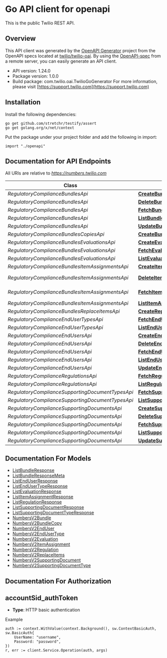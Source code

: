 # Go API client for openapi

This is the public Twilio REST API.

## Overview
This API client was generated by the [OpenAPI Generator](https://openapi-generator.tech) project from the OpenAPI specs located at [twilio/twilio-oai](https://github.com/twilio/twilio-oai/tree/main/spec).  By using the [OpenAPI-spec](https://www.openapis.org/) from a remote server, you can easily generate an API client.

- API version: 1.24.0
- Package version: 1.0.0
- Build package: com.twilio.oai.TwilioGoGenerator
For more information, please visit [https://support.twilio.com](https://support.twilio.com)

## Installation

Install the following dependencies:

```shell
go get github.com/stretchr/testify/assert
go get golang.org/x/net/context
```

Put the package under your project folder and add the following in import:

```golang
import "./openapi"
```

## Documentation for API Endpoints

All URIs are relative to *https://numbers.twilio.com*

Class | Method | HTTP request | Description
------------ | ------------- | ------------- | -------------
*RegulatoryComplianceBundlesApi* | [**CreateBundle**](docs/RegulatoryComplianceBundlesApi.md#createbundle) | **Post** /v2/RegulatoryCompliance/Bundles | 
*RegulatoryComplianceBundlesApi* | [**DeleteBundle**](docs/RegulatoryComplianceBundlesApi.md#deletebundle) | **Delete** /v2/RegulatoryCompliance/Bundles/{Sid} | 
*RegulatoryComplianceBundlesApi* | [**FetchBundle**](docs/RegulatoryComplianceBundlesApi.md#fetchbundle) | **Get** /v2/RegulatoryCompliance/Bundles/{Sid} | 
*RegulatoryComplianceBundlesApi* | [**ListBundle**](docs/RegulatoryComplianceBundlesApi.md#listbundle) | **Get** /v2/RegulatoryCompliance/Bundles | 
*RegulatoryComplianceBundlesApi* | [**UpdateBundle**](docs/RegulatoryComplianceBundlesApi.md#updatebundle) | **Post** /v2/RegulatoryCompliance/Bundles/{Sid} | 
*RegulatoryComplianceBundlesCopiesApi* | [**CreateBundleCopy**](docs/RegulatoryComplianceBundlesCopiesApi.md#createbundlecopy) | **Post** /v2/RegulatoryCompliance/Bundles/{BundleSid}/Copies | 
*RegulatoryComplianceBundlesEvaluationsApi* | [**CreateEvaluation**](docs/RegulatoryComplianceBundlesEvaluationsApi.md#createevaluation) | **Post** /v2/RegulatoryCompliance/Bundles/{BundleSid}/Evaluations | 
*RegulatoryComplianceBundlesEvaluationsApi* | [**FetchEvaluation**](docs/RegulatoryComplianceBundlesEvaluationsApi.md#fetchevaluation) | **Get** /v2/RegulatoryCompliance/Bundles/{BundleSid}/Evaluations/{Sid} | 
*RegulatoryComplianceBundlesEvaluationsApi* | [**ListEvaluation**](docs/RegulatoryComplianceBundlesEvaluationsApi.md#listevaluation) | **Get** /v2/RegulatoryCompliance/Bundles/{BundleSid}/Evaluations | 
*RegulatoryComplianceBundlesItemAssignmentsApi* | [**CreateItemAssignment**](docs/RegulatoryComplianceBundlesItemAssignmentsApi.md#createitemassignment) | **Post** /v2/RegulatoryCompliance/Bundles/{BundleSid}/ItemAssignments | 
*RegulatoryComplianceBundlesItemAssignmentsApi* | [**DeleteItemAssignment**](docs/RegulatoryComplianceBundlesItemAssignmentsApi.md#deleteitemassignment) | **Delete** /v2/RegulatoryCompliance/Bundles/{BundleSid}/ItemAssignments/{Sid} | 
*RegulatoryComplianceBundlesItemAssignmentsApi* | [**FetchItemAssignment**](docs/RegulatoryComplianceBundlesItemAssignmentsApi.md#fetchitemassignment) | **Get** /v2/RegulatoryCompliance/Bundles/{BundleSid}/ItemAssignments/{Sid} | 
*RegulatoryComplianceBundlesItemAssignmentsApi* | [**ListItemAssignment**](docs/RegulatoryComplianceBundlesItemAssignmentsApi.md#listitemassignment) | **Get** /v2/RegulatoryCompliance/Bundles/{BundleSid}/ItemAssignments | 
*RegulatoryComplianceBundlesReplaceItemsApi* | [**CreateReplaceItems**](docs/RegulatoryComplianceBundlesReplaceItemsApi.md#createreplaceitems) | **Post** /v2/RegulatoryCompliance/Bundles/{BundleSid}/ReplaceItems | 
*RegulatoryComplianceEndUserTypesApi* | [**FetchEndUserType**](docs/RegulatoryComplianceEndUserTypesApi.md#fetchendusertype) | **Get** /v2/RegulatoryCompliance/EndUserTypes/{Sid} | 
*RegulatoryComplianceEndUserTypesApi* | [**ListEndUserType**](docs/RegulatoryComplianceEndUserTypesApi.md#listendusertype) | **Get** /v2/RegulatoryCompliance/EndUserTypes | 
*RegulatoryComplianceEndUsersApi* | [**CreateEndUser**](docs/RegulatoryComplianceEndUsersApi.md#createenduser) | **Post** /v2/RegulatoryCompliance/EndUsers | 
*RegulatoryComplianceEndUsersApi* | [**DeleteEndUser**](docs/RegulatoryComplianceEndUsersApi.md#deleteenduser) | **Delete** /v2/RegulatoryCompliance/EndUsers/{Sid} | 
*RegulatoryComplianceEndUsersApi* | [**FetchEndUser**](docs/RegulatoryComplianceEndUsersApi.md#fetchenduser) | **Get** /v2/RegulatoryCompliance/EndUsers/{Sid} | 
*RegulatoryComplianceEndUsersApi* | [**ListEndUser**](docs/RegulatoryComplianceEndUsersApi.md#listenduser) | **Get** /v2/RegulatoryCompliance/EndUsers | 
*RegulatoryComplianceEndUsersApi* | [**UpdateEndUser**](docs/RegulatoryComplianceEndUsersApi.md#updateenduser) | **Post** /v2/RegulatoryCompliance/EndUsers/{Sid} | 
*RegulatoryComplianceRegulationsApi* | [**FetchRegulation**](docs/RegulatoryComplianceRegulationsApi.md#fetchregulation) | **Get** /v2/RegulatoryCompliance/Regulations/{Sid} | 
*RegulatoryComplianceRegulationsApi* | [**ListRegulation**](docs/RegulatoryComplianceRegulationsApi.md#listregulation) | **Get** /v2/RegulatoryCompliance/Regulations | 
*RegulatoryComplianceSupportingDocumentTypesApi* | [**FetchSupportingDocumentType**](docs/RegulatoryComplianceSupportingDocumentTypesApi.md#fetchsupportingdocumenttype) | **Get** /v2/RegulatoryCompliance/SupportingDocumentTypes/{Sid} | 
*RegulatoryComplianceSupportingDocumentTypesApi* | [**ListSupportingDocumentType**](docs/RegulatoryComplianceSupportingDocumentTypesApi.md#listsupportingdocumenttype) | **Get** /v2/RegulatoryCompliance/SupportingDocumentTypes | 
*RegulatoryComplianceSupportingDocumentsApi* | [**CreateSupportingDocument**](docs/RegulatoryComplianceSupportingDocumentsApi.md#createsupportingdocument) | **Post** /v2/RegulatoryCompliance/SupportingDocuments | 
*RegulatoryComplianceSupportingDocumentsApi* | [**DeleteSupportingDocument**](docs/RegulatoryComplianceSupportingDocumentsApi.md#deletesupportingdocument) | **Delete** /v2/RegulatoryCompliance/SupportingDocuments/{Sid} | 
*RegulatoryComplianceSupportingDocumentsApi* | [**FetchSupportingDocument**](docs/RegulatoryComplianceSupportingDocumentsApi.md#fetchsupportingdocument) | **Get** /v2/RegulatoryCompliance/SupportingDocuments/{Sid} | 
*RegulatoryComplianceSupportingDocumentsApi* | [**ListSupportingDocument**](docs/RegulatoryComplianceSupportingDocumentsApi.md#listsupportingdocument) | **Get** /v2/RegulatoryCompliance/SupportingDocuments | 
*RegulatoryComplianceSupportingDocumentsApi* | [**UpdateSupportingDocument**](docs/RegulatoryComplianceSupportingDocumentsApi.md#updatesupportingdocument) | **Post** /v2/RegulatoryCompliance/SupportingDocuments/{Sid} | 


## Documentation For Models

 - [ListBundleResponse](docs/ListBundleResponse.md)
 - [ListBundleResponseMeta](docs/ListBundleResponseMeta.md)
 - [ListEndUserResponse](docs/ListEndUserResponse.md)
 - [ListEndUserTypeResponse](docs/ListEndUserTypeResponse.md)
 - [ListEvaluationResponse](docs/ListEvaluationResponse.md)
 - [ListItemAssignmentResponse](docs/ListItemAssignmentResponse.md)
 - [ListRegulationResponse](docs/ListRegulationResponse.md)
 - [ListSupportingDocumentResponse](docs/ListSupportingDocumentResponse.md)
 - [ListSupportingDocumentTypeResponse](docs/ListSupportingDocumentTypeResponse.md)
 - [NumbersV2Bundle](docs/NumbersV2Bundle.md)
 - [NumbersV2BundleCopy](docs/NumbersV2BundleCopy.md)
 - [NumbersV2EndUser](docs/NumbersV2EndUser.md)
 - [NumbersV2EndUserType](docs/NumbersV2EndUserType.md)
 - [NumbersV2Evaluation](docs/NumbersV2Evaluation.md)
 - [NumbersV2ItemAssignment](docs/NumbersV2ItemAssignment.md)
 - [NumbersV2Regulation](docs/NumbersV2Regulation.md)
 - [NumbersV2ReplaceItems](docs/NumbersV2ReplaceItems.md)
 - [NumbersV2SupportingDocument](docs/NumbersV2SupportingDocument.md)
 - [NumbersV2SupportingDocumentType](docs/NumbersV2SupportingDocumentType.md)


## Documentation For Authorization



## accountSid_authToken

- **Type**: HTTP basic authentication

Example

```golang
auth := context.WithValue(context.Background(), sw.ContextBasicAuth, sw.BasicAuth{
    UserName: "username",
    Password: "password",
})
r, err := client.Service.Operation(auth, args)
```

